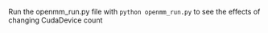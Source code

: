Run the openmm_run.py file with 
`python openmm_run.py`
to see the effects of changing CudaDevice count
